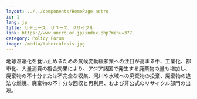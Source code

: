 ```yaml
---
layout: ../../components/HomePage.astro
id: 1
lang: jp
title: リデュース、リユース、リサイクル
link: https://www.uncrd.or.jp/index.php?menu=377
category: Policy Forum 
image: /media/tuberculosis.jpg
---
```


地球温暖化を食い止めるための気候変動緩和策への注目が高まる中、工業化、都市化、大量消費の複合効果により、アジア諸国で発生する廃棄物の量も増加し、 廃棄物の不十分または不完全な収集、河川や水域への廃棄物の投棄、廃棄物の違法な燃焼、廃棄物の不十分な回収と再利用、および非公式のリサイクル部門の出現。
